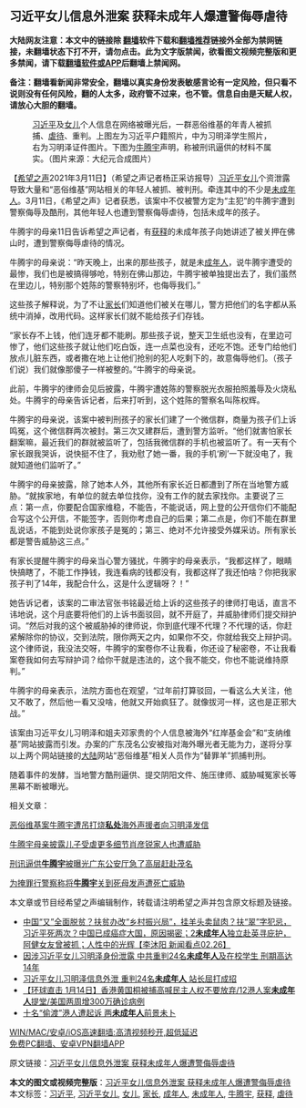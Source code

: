  <h2>习近平女儿信息外泄案 获释未成年人爆遭警侮辱虐待</h2> <p class="notice"><b>大陆网友注意：本文中的链接除 <a href="https://github.com/bannedbook/fanqiang" >翻墙</a>软件下载和<a href="https://github.com/killgcd/justmysocks/blob/master/README.md">翻墙推荐</a>链接外全部为禁网链接，未翻墙状态下打不开，请勿点击。此为文字版禁闻，欲看图文视频完整版和更多禁闻，请下载<a href="https://github.com/bannedbook/fanqiang">翻墙软件或APP</a>后翻墙上禁闻网。</p><p>备注：翻墙看新闻非常安全，翻墙以真实身份发表敏感言论有一定风险，但只看不说则没有任何风险，翻的人太多，政府管不过来，也不管。信息自由是天赋人权，请放心大胆的翻墙。</b></p>  <div class="entry"> <figure> <p><figcaption><a href="https://www.bannedbook.org/bnews/tag/%e4%b9%a0%e8%bf%91%e5%b9%b3/" class="st_tag internal_tag" rel="tag" title="标签 习近平 下的日志">习近平</a>及<a href="https://www.bannedbook.org/bnews/tag/%e5%a5%b3%e5%84%bf/" class="st_tag internal_tag" rel="tag" title="标签 女儿 下的日志">女儿</a>个人信息在网络被曝光后，一群恶俗维基的年青人被抓捕、<a href="https://www.bannedbook.org/bnews/tag/%E8%99%90%E5%BE%85/" class="st_tag internal_tag" rel="tag" title="标签 虐待 下的日志">虐待</a>、重判。上图左为习近平户籍照片，中为习明泽学生照片，右为习明泽证件图片。下图为<a href="https://www.bannedbook.org/bnews/tag/%e7%89%9b%e8%85%be%e5%ae%87/" class="st_tag internal_tag" rel="tag" title="标签 牛腾宇 下的日志">牛腾宇</a>声明，称被刑讯逼供的材料不属实。（图片来源：大纪元合成图片）</figcaption></figure> <p>【<span class='wp_keywordlink_affiliate'><a href="https://www.soundofhope.org" title="希望之声" target="_blank">希望之声</a></span>2021年3月11日】（希望之声记者杨正采访报导）<a href="https://www.bannedbook.org/bnews/tag/%e4%b9%a0%e8%bf%91%e5%b9%b3%e5%a5%b3%e5%84%bf/" class="st_tag internal_tag" rel="tag" title="标签 习近平女儿 下的日志">习近平女儿</a>个资泄露导致大量和“恶俗维基”网站相关的年轻人被抓、被判刑。牵连其中的不少是<a href="https://www.bannedbook.org/bnews/tag/%E6%9C%AA%E6%88%90%E5%B9%B4%E4%BA%BA/" class="st_tag internal_tag" rel="tag" title="标签 未成年人 下的日志">未成年人</a>。3月11日，《希望之声》记者获悉，该案中不仅被警方定为“主犯”的牛腾宇遭到警察侮辱及酷刑，其他年轻人也遭到警察侮辱虐待，包括未成年的孩子。</p> <p>牛腾宇的母亲11日告诉希望之声记者，有<a href="https://www.bannedbook.org/bnews/tag/%E8%8E%B7%E9%87%8A/" class="st_tag internal_tag" rel="tag" title="标签 获释 下的日志">获释</a>的未成年孩子向她讲述了被关押在佛山时，遭到警察侮辱虐待的情况。</p> <p>牛腾宇的母亲说：“昨天晚上，出来的那些孩子，就是未<a href="https://www.bannedbook.org/bnews/tag/%E6%88%90%E5%B9%B4%E4%BA%BA/" class="st_tag internal_tag" rel="tag" title="标签 成年人 下的日志">成年人</a>，说牛腾宇遭受的最惨，我们也是被搞得够呛，特别在佛山那边，牛腾宇被单独提出去了，我们虽然在里边儿，特别那个姓陈的警察特别坏，也侮辱我们。”</p> <p>这些孩子解释说，为了不让<a href="https://www.bannedbook.org/bnews/tag/%E5%AE%B6%E9%95%BF/" class="st_tag internal_tag" rel="tag" title="标签 家长 下的日志">家长</a>们知道他们被关在哪儿，警方把他们的名字都从系统中消掉，改用代码。这样家长们就不能给孩子们存钱。</p> <p>“家长存不上钱，他们连牙都不能刷。那些孩子说，整天卫生纸也没有，在里边可惨了，他们这些孩子就让他们吃白饭，连一点菜也没有，还吃不饱。还专门给他们放点儿脏东西，或者撒在地上让他们抢别的犯人吃剩下的，故意侮辱他们。（孩子们说）我们就像那傻子一样被整的。”牛腾宇的母亲说。</p>  <p>此前，牛腾宇的律师会见后披露，牛腾宇遭姓陈的警察脱光衣服拍照羞辱及火烧私处。牛腾宇的母亲告诉记者，后来打听到，这个姓陈的警察名叫陈权辉。</p> <p>牛腾宇的母亲说，该案中被判刑孩子的家长们建了一个微信群，商量为孩子们上诉鸣冤，这个微信群两次被封。第三次又建群后，遭到警方监听。“他们就害怕家长翻案嘛，最近我们的群就被监听了，包括我微信群的手机也被监听了。有一天有个家长跟我哭诉，说快挺不住了，我劝慰了她一番，我的手机‘刷’一下就没电了，我就知道他们监听了。”</p> <p>牛腾宇的母亲披露，除了她本人外，其他所有家长近日都遭到了所在当地警方威胁。“就挨家地，有单位的就去单位找你，没有工作的就去家找你。主要说了三点：第一点，你要配合国家维稳，不能告，不能说话，网上登的公开信你们不能配合写这个公开信，不能签字，否则你考虑自己的后果；第二点是，你们不能在群里乱说话，不能到处说你家孩子是冤的；第三、绝对不允许接受外媒采访。所有家长都是警告威胁这三点。”</p> <p>有家长提醒牛腾宇的母亲当心警方骚扰，牛腾宇的母亲表示，“我都这样了，眼睛快搞瞎了，不能工作挣钱，我连看病的钱都没有，我都这样了我还怕啥？你把我家孩子判了14年，我配合什么，这是什么逻辑呀？！”</p> <p>她告诉记者，该案的二审法官张书铭最近给上诉的这些孩子的律师打电话，直言不讳地说，这个月底要将他们的上诉书面驳回，就不开庭了，并威胁律师们提交辩护词。“然后对我的这个被威胁掉的律师说，你到底代理不代理？不代理的话，你赶紧解除你的协议，交到法院，限你两天之内，如果你不交，你就给我交上辩护词。这个律师说，我没法交呀，牛腾宇的案卷你不让我看，你还设了秘密卷，不让我看案卷我如何去写辩护词？给你干就是违法的，这个我不能交，你也不能说维持原判。”</p>  <p>牛腾宇的母亲表示，法院方面也在观望，“过年前打算驳回，一看这么大关注，他又不敢了，然后他一看又没啥，他就又开始疯狂了。就像拔河一样，这也是正邪大战。”</p> <p>该案由习近平女儿习明泽和姐夫邓家贵的个人信息被海外“红岸基金会”和“支纳维基”网站披露而引发。办案的广东茂名公安被指对海外曝光者无能为力，遂将分享以上两个网站链接的<span class='wp_keywordlink_affiliate'><a href="https://www.bannedbook.org/" title="大陆" target="_blank">大陆</a></span>网站“恶俗维基”相关人员作为“替罪羊”抓捕判刑。</p> <p>随着事件的发酵，当地警方酷刑逼供、提交阴阳文件、施压律师、威胁喊冤家长等黑幕不断被曝光。</p> <p>相关文章：</p> <p><a data-ctorig="https://www.soundofhope.org/post/481310?lang=b5" data-cturl="https://www.google.com/url?client=internal-element-cse&amp;cx=007749283119516952101:0iwnfnkwnek&amp;q=https://www.soundofhope.org/post/481310%3Flang%3Db5&amp;sa=U&amp;ved=2ahUKEwjPvpHhl6nvAhWRC-wKHRrPCgQQFjACegQICBAC&amp;usg=AOvVaw1_ODWRkH2H3muPncAzuYbH" href="https://www.soundofhope.org/post/481310?lang=b5" target="_blank">恶俗维基案牛腾宇遭吊打烧<b>私处</b>海外声援者向习明泽发信</a></p>  <p><a data-ctorig="https://www.soundofhope.org/post/481556" data-cturl="https://www.google.com/url?client=internal-element-cse&amp;cx=007749283119516952101:0iwnfnkwnek&amp;q=https://www.soundofhope.org/post/481556&amp;sa=U&amp;ved=2ahUKEwjPvpHhl6nvAhWRC-wKHRrPCgQQFjAAegQIABAC&amp;usg=AOvVaw0x9MuWJToXrwkZAIqvgI3t" href="https://www.soundofhope.org/post/481556" target="_blank">牛腾宇母亲披露儿子受虐更多细节肖彦锐家人也遭威胁</a></p> <p><a data-ctorig="https://www.soundofhope.org/post/476789" data-cturl="https://www.google.com/url?client=internal-element-cse&amp;cx=007749283119516952101:0iwnfnkwnek&amp;q=https://www.soundofhope.org/post/476789&amp;sa=U&amp;ved=2ahUKEwjAkeyRmKnvAhWH3KQKHVkHDYgQFjADegQIBxAC&amp;usg=AOvVaw0uqCvBZtCsSllMxDSP6G9V" href="https://www.soundofhope.org/post/476789" target="_blank">刑讯逼供<b>牛腾宇</b>被曝光广东公安厅急了高层赶赴茂名</a></p> <p><a data-ctorig="https://www.soundofhope.org/post/475019" data-cturl="https://www.google.com/url?client=internal-element-cse&amp;cx=007749283119516952101:0iwnfnkwnek&amp;q=https://www.soundofhope.org/post/475019&amp;sa=U&amp;ved=2ahUKEwjAkeyRmKnvAhWH3KQKHVkHDYgQFjAFegQIAxAC&amp;usg=AOvVaw0fcwPgOu-szQYsE6gWXe1u" href="https://www.soundofhope.org/post/475019" target="_blank">为掩罪行警察称将<b>牛腾宇</b>关到死母发声遭死亡威胁</a></p> <p>本文章或节目经希望之声编辑制作，转载请注明希望之声并包含原文标题及链接。</p> <ul class='op-related-articles' title='相关阅读'> <li><a href='https://www.bannedbook.org/bnews/bannedvideo/20210226/1494191.html' target='_blank'>中国“又”全面脱贫？扶贫办改“乡村振兴局”，挂羊头卖鼠肉？扶“翠”字犯忌，习近平死两次？中国已成癌症大国，原因揭密；2<b>未成年人</b>独立赴英寻庇护，阿健女友曾被抓；人性中的光辉【李沐阳 新闻看点02.26】</a></li> <li><a href='https://www.bannedbook.org/bnews/bannedvideo/20210128/1476142.html' target='_blank'>因涉习近平女儿习明泽身份泄露 中共重判24名<b>未成年人</b>及在校学生 刑期高达14年</a></li> <li><a href='https://www.bannedbook.org/bnews/comments/20210128/1476129.html' target='_blank'>习近平女儿习明泽信息外泄 重判24名<b>未成年人</b> 站长屈打成招</a></li> <li><a href='https://www.bannedbook.org/bnews/comments/20210115/1467819.html' target='_blank'>【环球直击 1月14日】香港黄国桐被捕高喊民主人权不要放弃/12港人案<b>未成年人</b>提堂/美国两周增300万确诊病例</a></li> <li><a href='https://www.bannedbook.org/bnews/headline/20201218/1449971.html' target='_blank'>十名“偷渡”港人遭起诉 两<b>未成年人</b>前景未卜</a></li> </ul> <p class="texttj"> <a href="https://github.com/bannedbook/fanqiang/wiki/V2ray%E6%9C%BA%E5%9C%BA" target="_blank">WIN/MAC/安卓/iOS高速翻墙:高清视频秒开,超低延迟</a><br/> <a href="https://github.com/bannedbook/fanqiang/wiki/%E7%A6%81%E9%97%BB%E7%BD%91%E5%AE%89%E5%8D%93%E7%BF%BB%E5%A2%99%E6%96%B0%E9%97%BBAPP" target="_blank">免费PC翻墙、安卓VPN翻墙APP</a></p> <p>原文链接：<a class="src_link"  href="https://www.soundofhope.org/post/483320" target="_blank">习近平女儿信息外泄案 获释未成年人爆遭警侮辱虐待</a></p><a name='sharetosocial'></a>       <div><b>本文的图文或视频完整版</b>：<a href='https://www.bannedbook.org/bnews/comments/20210312/1503274.html'>习近平女儿信息外泄案 获释未成年人爆遭警侮辱虐待</a></div>  </div><!--END ENTRY--> <div class="postfooter"> <div>本文标签：<a href="https://www.bannedbook.org/bnews/tag/%e4%b9%a0%e8%bf%91%e5%b9%b3/" rel="tag">习近平</a>, <a href="https://www.bannedbook.org/bnews/tag/%e4%b9%a0%e8%bf%91%e5%b9%b3%e5%a5%b3%e5%84%bf/" rel="tag">习近平女儿</a>, <a href="https://www.bannedbook.org/bnews/tag/%e5%a5%b3%e5%84%bf/" rel="tag">女儿</a>, <a href="https://www.bannedbook.org/bnews/tag/%E5%AE%B6%E9%95%BF/" rel="tag">家长</a>, <a href="https://www.bannedbook.org/bnews/tag/%E6%88%90%E5%B9%B4%E4%BA%BA/" rel="tag">成年人</a>, <a href="https://www.bannedbook.org/bnews/tag/%E6%9C%AA%E6%88%90%E5%B9%B4%E4%BA%BA/" rel="tag">未成年人</a>, <a href="https://www.bannedbook.org/bnews/tag/%e7%89%9b%e8%85%be%e5%ae%87/" rel="tag">牛腾宇</a>, <a href="https://www.bannedbook.org/bnews/tag/%E8%8E%B7%E9%87%8A/" rel="tag">获释</a>, <a href="https://www.bannedbook.org/bnews/tag/%E8%99%90%E5%BE%85/" rel="tag">虐待</a></div>  </div><!--END POSTFOOTER--> 